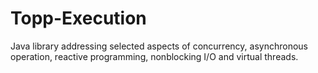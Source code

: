 # Topp-Execution
Java library addressing selected aspects of concurrency, asynchronous operation, reactive programming, nonblocking I/O and virtual threads.
